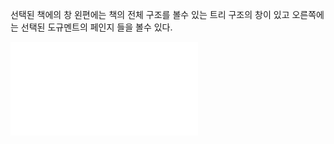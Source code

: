 선택된 책에의 창 왼편에는 책의 전체 구조를 볼수 있는 트리 구조의 창이 있고
오른쪽에는 선택된 도규멘트의  페인지 들을 볼수 있다.

![selected_book](selectted_book.jpg.md)
